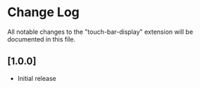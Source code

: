 # Change Log
All notable changes to the "touch-bar-display" extension will be documented in this file.

## [1.0.0]
- Initial release